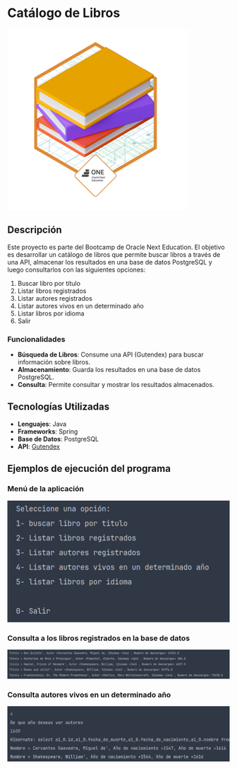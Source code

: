 # Catálogo de Libros

![Insignia Literalura](https://github.com/user-name-c/literalura/blob/master/badge%20literalura.png)

## Descripción

Este proyecto es parte del Bootcamp de Oracle Next Education. El objetivo es desarrollar un catálogo de libros que permite buscar libros a través de una API, almacenar los resultados en una base de datos PostgreSQL y luego consultarlos con las siguientes opciones:

1. Buscar libro por título
2. Listar libros registrados
3. Listar autores registrados
4. Listar autores vivos en un determinado año
5. Listar libros por idioma
6. Salir

### Funcionalidades

- **Búsqueda de Libros**: Consume una API (Gutendex) para buscar información sobre libros.
- **Almacenamiento**: Guarda los resultados en una base de datos PostgreSQL.
- **Consulta**: Permite consultar y mostrar los resultados almacenados.

## Tecnologías Utilizadas

- **Lenguajes**: Java
- **Frameworks**: Spring
- **Base de Datos**: PostgreSQL
- **API**: [Gutendex](https://gutendex.com/)

## Ejemplos de ejecución del programa

### Menú de la aplicación

![Menú de la aplicación](https://github.com/user-name-c/literalura/blob/master/LiteraluraMenu.png)

### Consulta a los libros registrados en la base de datos

![Consulta a los libros registrados](https://github.com/user-name-c/literalura/blob/master/literaluraListarLibros.png)

### Consulta autores vivos en un determinado año

![Consulta autores vivos en un determinado año](https://github.com/user-name-c/literalura/blob/master/LiteraluraAutoresVivosYear.png)
